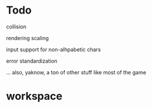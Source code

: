 
# Todo



collision

rendering scaling

input support for non-alhpabetic chars

error standardization

... also, yaknow, a ton of other stuff like most of the game 




# workspace

